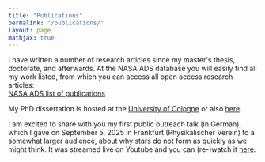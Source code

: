 ```yaml
---
title: "Publications"
permalink: "/publications/"
layout: page
mathjax: true
---
```


I have written a number of research articles since my master's thesis, doctorate, and afterwards. At the NASA ADS database you will easily find all my work listed, from which you can access all open access research articles:  
[NASA ADS list of publications](https://ui.adsabs.harvard.edu/search/fq=%7B!type%3Daqp%20v%3D%24fq_database%7D&fq_database=(database%3Aastronomy%20OR%20database%3Aphysics)&q=%20author%3A"keilmann%2C%20eduard"&sort=date%20desc%2C%20bibcode%20desc&p_=0)  



My PhD dissertation is hosted at the [University of Cologne](https://kups.ub.uni-koeln.de/78534/) or also [here](assets/Dissertation_Eduard_Keilmann_publ_komp.pdf).


I am excited to share with you my first public outreach talk (in German), which I gave on September 5, 2025 in Frankfurt (Physikalischer Verein) to a somewhat larger audience, about why stars do not form as quickly as we might think. It was streamed live on Youtube and you can (re-)watch it [here](https://www.youtube.com/watch?v=lgepIpD3-PE).
